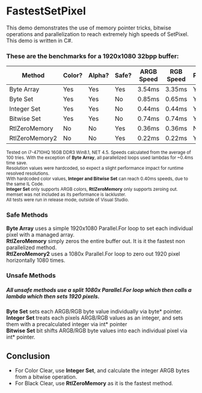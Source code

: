 # FastestSetPixel
This demo demonstrates the use of memory pointer tricks, bitwise operations and parallelization to reach extremely high speeds of SetPixel. This demo is written in C#.

### These are the benchmarks for a 1920x1080 32bpp buffer:
| Method        | Color?        | Alpha?        | Safe?         | ARGB Speed    | RGB Speed     | Parallel.For? |
| ------------- | ------------- | ------------- | ------------- | ------------- | ------------- | ------------- |
| Byte Array    | Yes           | Yes           | Yes           | 3.54ms        | 3.35ms        | Yes           |
| Byte Set      | Yes           | Yes           | No            | 0.85ms        | 0.65ms        | Yes           |
| Integer Set   | Yes           | Yes           | No            | 0.44ms        | 0.44ms        | Yes           |
| Bitwise Set   | Yes           | Yes           | No            | 0.74ms        | 0.74ms        | Yes           |
| RtlZeroMemory | No            | No            | Yes           | 0.36ms        | 0.36ms        | No            |
| RtlZeroMemory2| No            | No            | Yes           | 0.22ms        | 0.22ms        | Yes           |

<sub>Tested on i7-4710HQ 16GB DDR3 Win8.1, NET 4.5. Speeds calculated from the average of 100 tries.
With the exception of **Byte Array**, all parallelized loops used lambdas for ~0.4ms time save.<br/>
Resolution values were hardcoded, so expect a slight performance impact for runtime resolved resolutions.<br/>
With hardcoded color values, **Integer and Bitwise Set** can reach 0.40ms speeds, due to the same IL Code.<br/>
**Integer Set** only supports ARGB colors, **RtlZeroMemory** only supports zeroing out.<br/>
memset was not included as its performance is lackluster.<br/>
All tests were run in release mode, outside of Visual Studio.
</sub>

### Safe Methods
**Byte Array** uses a simple 1920x1080 Parallel.For loop to set each individual pixel with a managed array.<br/>
**RtlZeroMemory** simply zeros the entire buffer out. It is it the fastest non parallelized method.<br/>
**RtlZeroMemory2** uses a 1080x Parallel.For loop to zero out 1920 pixel horizontally 1080 times.

### Unsafe Methods
##### All unsafe methods use a split 1080x Parallel.For loop which then calls a lambda which then sets 1920 pixels.
**Byte Set** sets each ARGB/RGB byte value individually via byte* pointer.<br/>
**Integer Set** treats each pixels ARGB/RGB values as an integer, and sets them with a precalculated integer via int* pointer<br/>
**Bitwise Set** bit shifts ARGB/RGB byte values into each individual pixel via int* pointer.<br/>

## Conclusion
- For Color Clear, use **Integer Set**, and calculate the integer ARGB bytes from a bitwise operation.
- For Black Clear, use **RtlZeroMemory** as it is the fastest method.
